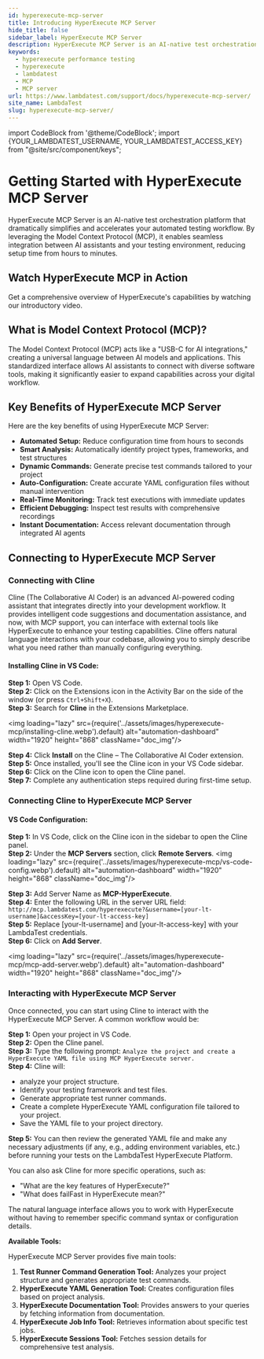```yaml
---
id: hyperexecute-mcp-server
title: Introducing HyperExecute MCP Server
hide_title: false
sidebar_label: HyperExecute MCP Server
description: HyperExecute MCP Server is an AI-native test orchestration platform that dramatically simplifies and accelerates your automated testing workflow.
keywords:
  - hyperexecute performance testing
  - hyperexecute
  - lambdatest
  - MCP
  - MCP server
url: https://www.lambdatest.com/support/docs/hyperexecute-mcp-server/
site_name: LambdaTest
slug: hyperexecute-mcp-server/
---
```


import CodeBlock from '@theme/CodeBlock';
import {YOUR_LAMBDATEST_USERNAME, YOUR_LAMBDATEST_ACCESS_KEY} from "@site/src/component/keys";

<script type="application/ld+json"
      dangerouslySetInnerHTML={{ __html: JSON.stringify({
       "@context": "https://schema.org",
        "@type": "BreadcrumbList",
        "itemListElement": [{
          "@type": "ListItem",
          "position": 1,
          "name": "Home",
          "item": "https://www.lambdatest.com"
        },{
          "@type": "ListItem",
          "position": 2,
          "name": "Support",
          "item": "https://www.lambdatest.com/support/docs/"
        },{
          "@type": "ListItem",
          "position": 3,
          "name": "Languages and Framework",
          "item": "https://www.lambdatest.com/support/docs/hyperexecute-mcp-server/"
        }]
      })
    }}
></script>

# Getting Started with HyperExecute MCP Server
HyperExecute MCP Server is an AI-native test orchestration platform that dramatically simplifies and accelerates your automated testing workflow. By leveraging the Model Context Protocol (MCP), it enables seamless integration between AI assistants and your testing environment, reducing setup time from hours to minutes.

## Watch HyperExecute MCP in Action​

Get a comprehensive overview of HyperExecute's capabilities by watching our introductory video.

<div className="ytframe"> 
<div className="youtube" data-embed="tLe5VPcGDxs">
    <div className="play-button"></div>
</div>
</div>

## What is Model Context Protocol (MCP)?

The Model Context Protocol (MCP) acts like a "USB-C for AI integrations," creating a universal language between AI models and applications. This standardized interface allows AI assistants to connect with diverse software tools, making it significantly easier to expand capabilities across your digital workflow.

## Key Benefits of HyperExecute MCP Server

Here are the key benefits of using HyperExecute MCP Server:

- **Automated Setup:** Reduce configuration time from hours to seconds
- **Smart Analysis:** Automatically identify project types, frameworks, and test structures
- **Dynamic Commands:** Generate precise test commands tailored to your project
- **Auto-Configuration:** Create accurate YAML configuration files without manual intervention
- **Real-Time Monitoring:** Track test executions with immediate updates
- **Efficient Debugging:** Inspect test results with comprehensive recordings
- **Instant Documentation:** Access relevant documentation through integrated AI agents

## Connecting to HyperExecute MCP Server

### Connecting with Cline
Cline (The Collaborative AI Coder) is an advanced AI-powered coding assistant that integrates directly into your development workflow. It provides intelligent code suggestions and documentation assistance, and now, with MCP support, you can interface with external tools like HyperExecute to enhance your testing capabilities. Cline offers natural language interactions with your codebase, allowing you to simply describe what you need rather than manually configuring everything.

#### Installing Cline in VS Code:

**Step 1:** Open VS Code.<br />
**Step 2:** Click on the Extensions icon in the Activity Bar on the side of the window (or press `Ctrl+Shift+X`).<br />
**Step 3:** Search for **Cline** in the Extensions Marketplace.

<img loading="lazy" src={require('../assets/images/hyperexecute-mcp/installing-cline.webp').default} alt="automation-dashboard"  width="1920" height="868" className="doc_img"/>

**Step 4:** Click **Install** on the Cline – The Collaborative AI Coder extension.<br />
**Step 5:** Once installed, you'll see the Cline icon in your VS Code sidebar.<br />
**Step 6:** Click on the Cline icon to open the Cline panel.<br />
**Step 7:** Complete any authentication steps required during first-time setup.

### Connecting Cline to HyperExecute MCP Server

#### VS Code Configuration:

**Step 1:** In VS Code, click on the Cline icon in the sidebar to open the Cline panel.<br />
**Step 2:** Under the **MCP Servers** section, click **Remote Servers**.
<img loading="lazy" src={require('../assets/images/hyperexecute-mcp/vs-code-config.webp').default} alt="automation-dashboard"  width="1920" height="868" className="doc_img"/>

**Step 3:** Add Server Name as **MCP-HyperExecute**.<br />
**Step 4:** Enter the following URL in the server URL field: `http://mcp.lambdatest.com/hyperexecute?&username=[your-lt-username]&accessKey=[your-lt-access-key]` <br />
**Step 5:** Replace [your-lt-username] and [your-lt-access-key] with your LambdaTest credentials. <br />
**Step 6:** Click on **Add Server**. 

<img loading="lazy" src={require('../assets/images/hyperexecute-mcp/mcp-add-server.webp').default} alt="automation-dashboard"  width="1920" height="868" className="doc_img"/>

### Interacting with HyperExecute MCP Server

Once connected, you can start using Cline to interact with the HyperExecute MCP Server. A common workflow would be:

**Step 1:** Open your project in VS Code.<br />
**Step 2:** Open the Cline panel.<br />
**Step 3:** Type the following prompt: `Analyze the project and create a HyperExecute YAML file using MCP HyperExecute server.`<br />
**Step 4:** Cline will:
- analyze your project structure.
- Identify your testing framework and test files.
- Generate appropriate test runner commands.
- Create a complete HyperExecute YAML configuration file tailored to your project.
- Save the YAML file to your project directory.<br />

**Step 5:** You can then review the generated YAML file and make any necessary adjustments (if any, e.g., adding environment variables, etc.) before running your tests on the LambdaTest HyperExecute Platform.

You can also ask Cline for more specific operations, such as:

- "What are the key features of HyperExecute?"
- "What does failFast in HyperExecute mean?"

The natural language interface allows you to work with HyperExecute without having to remember specific command syntax or configuration details.

**Available Tools:**

HyperExecute MCP Server provides five main tools:

1. **Test Runner Command Generation Tool:** Analyzes your project structure and generates appropriate test commands.
2. **HyperExecute YAML Generation Tool:** Creates configuration files based on project analysis.
3. **HyperExecute Documentation Tool:** Provides answers to your queries by fetching information from documentation.
4. **HyperExecute Job Info Tool:** Retrieves information about specific test jobs.
5. **HyperExecute Sessions Tool:** Fetches session details for comprehensive test analysis.
